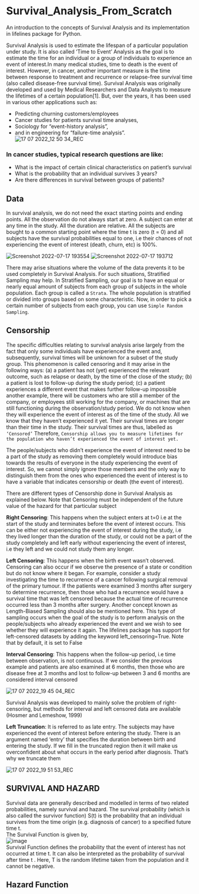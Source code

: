 # Survival_Analysis_From_Scratch
An introduction to the concepts of Survival Analysis and its implementation in lifelines package for Python.

Survival Analysis is used to estimate the lifespan of a particular population under study. It is also called ‘Time to Event’ Analysis as the goal is to estimate the time for an individual or a group of individuals to experience an event of interest.In many medical studies, time to death is the event of interest. However, in cancer, another important measure is the time between response to treatment and recurrence or relapse-free survival time (also called disease-free survival time). Survival Analysis was originally developed and used by Medical Researchers and Data Analysts to measure the lifetimes of a certain population[1]. But, over the years, it has been used in various other applications such as:
+ Predicting churning customers/employees
+ Cancer studies for patients survival time analyses,
+ Sociology for “event-history analysis”,
+ and in engineering for “failure-time analysis”.
![17 07 2022_12 50 34_REC](https://user-images.githubusercontent.com/99672298/179462411-f49bb640-2b73-4821-9bf9-00fdc8262692.png)

### In cancer studies, typical research questions are like:

+ What is the impact of certain clinical characteristics on patient’s survival
+ What is the probability that an individual survives 3 years?
+ Are there differences in survival between groups of patients?

## Data
In survival analysis, we do not need the exact starting points and ending points. All the observation do not always start at zero. A subject can enter at any time in the study. All the duration are relative. All the subjects are bought to a common starting point where the time t is zero (t = 0) and all subjects have the survival probabilities equal to one, i.e their chances of not experiencing the event of interest (death, churn, etc) is 100%.

![Screenshot 2022-07-17 193554](https://user-images.githubusercontent.com/99672298/179466638-a00cb748-d730-433a-8938-fbc640b01d3c.png)
![Screenshot 2022-07-17 193712](https://user-images.githubusercontent.com/99672298/179466647-0429e7c6-0b63-47c5-a977-4cd932d320ec.png)

There may arise situations where the volume of the data prevents it to be used completely in Survival Analysis. For such situations, Stratified Sampling may help. In Stratified Sampling, our goal is to have an equal or nearly equal amount of subjects from each group of subjects in the whole population. Each group is called a `Strata`. The whole population is stratified or divided into groups based on some characteristic. Now, in order to pick a certain number of subjects from each group, you can use `Simple Random Sampling`. 

## Censorship
The specific difficulties relating to survival analysis arise largely from the fact that only some individuals have experienced the event and, subsequently, survival times will be unknown for a subset of the study group. This phenomenon is called censoring and it may arise in the following ways: (a) a patient has not (yet) experienced the relevant outcome, such as relapse or death, by the time of the close of the study; (b) a patient is lost to follow-up during the study period; (c) a patient experiences a different event that makes further follow-up impossible another example, there will be customers who are still a member of the company, or employees still working for the company, or machines that are still functioning during the observation/study period. We do not know when they will experience the event of interest as of the time of the study. All we know that they haven’t experienced it yet. Their survival times are longer than their time in the study. Their survival times are thus, labelled as `‘Censored’`
Therefore, `Censorship allows you to measure lifetimes for the population who haven’t experienced the event of interest yet.`

The people/subjects who didn’t experience the event of interest need to be a part of the study as removing them completely would introduce bias towards the results of everyone in the study experiencing the event of interest. So, we cannot simply ignore those members and the only way to distinguish them from the ones who experienced the event of interest is to have a variable that indicates censorship or death (the event of interest).

There are different types of Censorship done in Survival Analysis as explained below. Note that Censoring must be independent of the future value of the hazard for that particular subject

**Right Censoring**: This happens when the subject enters at t=0 i.e at the start of the study and terminates before the event of interest occurs. This can be either not experiencing the event of interest during the study, i.e they lived longer than the duration of the study, or could not be a part of the study completely and left early without experiencing the event of interest, i.e they left and we could not study them any longer.

**Left Censoring**: This happens when the birth event wasn’t observed. Censoring can also occur if we observe the presence of a state or condition but do not know where it began. For example, consider a study investigating the time to recurrence of a cancer following surgical removal of the primary tumour. If the patients were examined 3 months after surgery to determine recurrence, then those who had a recurrence would have a survival time that was left censored because the actual time of recurrence occurred less than 3 months after surgery.
Another concept known as Length-Biased Sampling should also be mentioned here. This type of sampling occurs when the goal of the study is to perform analysis on the people/subjects who already experienced the event and we wish to see whether they will experience it again. The lifelines package has support for left-censored datasets by adding the keyword left_censoring=True. Note that by default, it is set to False

**Interval Censoring**: This happens when the follow-up period, i.e time between observation, is not continuous. If we consider the previous example and patients are also examined at 6 months, then those who are disease free at 3 months and lost to follow-up between 3 and 6 months are considered interval censored

![17 07 2022_19 45 04_REC](https://user-images.githubusercontent.com/99672298/179472579-4c62bf3b-461f-4a5f-b538-50e4776ba29c.png)

Survival Analysis was developed to mainly solve the problem of right-censoring, but methods for interval and left censored data are available (Hosmer and Lemeshow, 1999)

**Left Truncation**: It is referred to as late entry. The subjects may have experienced the event of interest before entering the study. There is an argument named ‘entry’ that specifies the duration between birth and entering the study. If we fill in the truncated region then it will make us overconfident about what occurs in the early period after diagnosis. That’s why we truncate them

![17 07 2022_19 51 53_REC](https://user-images.githubusercontent.com/99672298/179472604-07915399-483e-4aa8-8e88-bec158925ce5.png)

## SURVIVAL AND HAZARD
Survival data are generally described and modelled in terms of two related probabilities, namely survival and hazard. The survival probability (which is also called the survivor function) S(t) is the probability that an individual survives from the time origin (e.g. diagnosis of cancer) to a specified future time t.\
The Survival Function is given by,\
![image](https://user-images.githubusercontent.com/99672298/179503810-a58d9bb2-2b61-4eaf-a3c9-d5f263a6c86e.png)\
Survival Function defines the probability that the event of interest has not occurred at time t. It can also be interpreted as the probability of survival after time t . Here, T is the random lifetime taken from the population and it cannot be negative.

## Hazard Function
